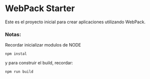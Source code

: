 # WebPack Starter

Este es el proyecto inicial para crear aplicaciones utilizando WebPack.

### Notas:

Recordar inicializar modulos de NODE

```
npm instal
```

y para construir el build, recordar:

```
npm run build
```

